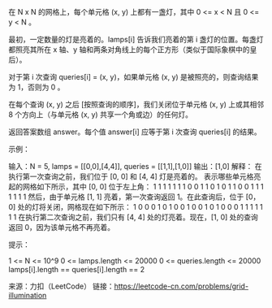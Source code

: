 在 N x N 的网格上，每个单元格 (x, y) 上都有一盏灯，其中 0 <= x < N 且 0 <= y < N 。

最初，一定数量的灯是亮着的。lamps[i] 告诉我们亮着的第 i 盏灯的位置。每盏灯都照亮其所在 x 轴、y 轴和两条对角线上的每个正方形（类似于国际象棋中的皇后）。

对于第 i 次查询 queries[i] = (x, y)，如果单元格 (x, y) 是被照亮的，则查询结果为 1，否则为 0 。

在每个查询 (x, y) 之后 [按照查询的顺序]，我们关闭位于单元格 (x, y) 上或其相邻 8 个方向上（与单元格 (x, y) 共享一个角或边）的任何灯。

返回答案数组 answer。每个值 answer[i] 应等于第 i 次查询 queries[i] 的结果。

示例：

输入：N = 5, lamps = [[0,0],[4,4]], queries = [[1,1],[1,0]]
输出：[1,0]
解释： 
在执行第一次查询之前，我们位于 [0, 0] 和 [4, 4] 灯是亮着的。
表示哪些单元格亮起的网格如下所示，其中 [0, 0] 位于左上角：
1 1 1 1 1
1 1 0 0 1
1 0 1 0 1
1 0 0 1 1
1 1 1 1 1
然后，由于单元格 [1, 1] 亮着，第一次查询返回 1。在此查询后，位于 [0，0] 处的灯将关闭，网格现在如下所示：
1 0 0 0 1
0 1 0 0 1
0 0 1 0 1
0 0 0 1 1
1 1 1 1 1
在执行第二次查询之前，我们只有 [4, 4] 处的灯亮着。现在，[1, 0] 处的查询返回 0，因为该单元格不再亮着。


提示：

1 <= N <= 10^9
0 <= lamps.length <= 20000
0 <= queries.length <= 20000
lamps[i].length == queries[i].length == 2

来源：力扣（LeetCode）
链接：https://leetcode-cn.com/problems/grid-illumination